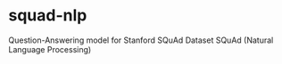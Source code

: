 # squad-nlp
Question-Answering model for Stanford SQuAd Dataset SQuAd (Natural Language Processing)
